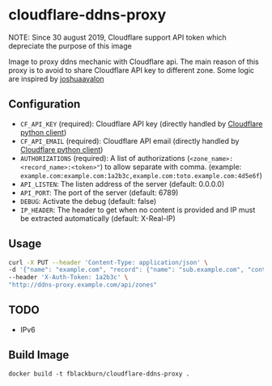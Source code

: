 # cloudflare-ddns-proxy

NOTE: Since 30 august 2019, Cloudflare support API token which depreciate the purpose of this image

Image to proxy ddns mechanic with Cloudflare api. The main reason of this proxy is to avoid to share
Cloudflare API key to different zone. Some logic are inspired by [joshuaavalon][joshua-cloudflare]


## Configuration

* `CF_API_KEY` (required): Cloudflare API key (directly handled by [Cloudflare python client][cloudflare-python-client])
* `CF_API_EMAIL` (required): Cloudflare API email (directly handled by [Cloudflare python client][cloudflare-python-client])
* `AUTHORIZATIONS` (required): A list of authorizations (`<zone_name>:<record_name>:<token>"`) to allow
  separate with comma. (example:
  `example.com:example.com:1a2b3c,example.com:toto.example.com:4d5e6f`)
* `API_LISTEN`: The listen address of the server (default: 0.0.0.0)
* `API_PORT`: The port of the server (default: 6789)
* `DEBUG`: Activate the debug (default: false)
* `IP_HEADER`: The header to get when no content is provided and IP must be extracted automatically
  (default: X-Real-IP)


## Usage

```bash
curl -X PUT --header 'Content-Type: application/json' \
-d '{"name": "example.com", "record": {"name": "sub.example.com", "content": "123.123.123.123"}}' \
--header 'X-Auth-Token: 1a2b3c' \
"http://ddns-proxy.example.com/api/zones"
```


## TODO

* IPv6


## Build Image

`docker build -t fblackburn/cloudflare-ddns-proxy .`


[cloudflare-python-client]: https://github.com/cloudflare/python-cloudflare
[joshua-cloudflare]: https://github.com/joshuaavalon/docker-cloudflare
